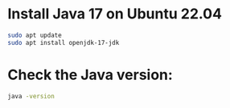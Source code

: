 
# Install Java 17 on Ubuntu 22.04

```bash
sudo apt update
sudo apt install openjdk-17-jdk
```

# Check the Java version:

```bash
java -version
```
